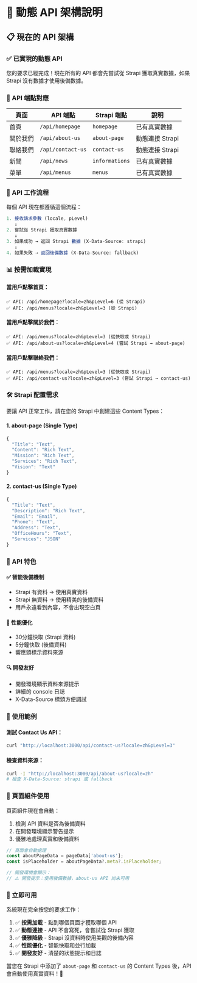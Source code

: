 # 🚀 動態 API 架構說明

## 📋 現在的 API 架構

### ✅ 已實現的動態 API

您的要求已經完成！現在所有的 API 都會先嘗試從 Strapi 獲取真實數據，如果 Strapi 沒有數據才使用後備數據。

### 🎯 API 端點對應

| 頁面 | API 端點 | Strapi 端點 | 說明 |
|------|----------|-------------|------|
| 首頁 | `/api/homepage` | `homepage` | 已有真實數據 |
| 關於我們 | `/api/about-us` | `about-page` | 動態連接 Strapi |
| 聯絡我們 | `/api/contact-us` | `contact-us` | 動態連接 Strapi |
| 新聞 | `/api/news` | `informations` | 已有真實數據 |
| 菜單 | `/api/menus` | `menus` | 已有真實數據 |

### 🔧 API 工作流程

每個 API 現在都遵循這個流程：

```javascript
1. 接收請求參數 (locale, pLevel)
   ↓
2. 嘗試從 Strapi 獲取真實數據
   ↓
3. 如果成功 → 返回 Strapi 數據 (X-Data-Source: strapi)
   ↓
4. 如果失敗 → 返回後備數據 (X-Data-Source: fallback)
```

### 📊 按需加載實現

#### 當用戶點擊首頁：
```
✅ API: /api/homepage?locale=zh&pLevel=6 (從 Strapi)
✅ API: /api/menus?locale=zh&pLevel=3 (從 Strapi)
```

#### 當用戶點擊關於我們：
```
✅ API: /api/menus?locale=zh&pLevel=3 (從快取或 Strapi)
✅ API: /api/about-us?locale=zh&pLevel=4 (嘗試 Strapi → about-page)
```

#### 當用戶點擊聯絡我們：
```
✅ API: /api/menus?locale=zh&pLevel=3 (從快取或 Strapi)  
✅ API: /api/contact-us?locale=zh&pLevel=3 (嘗試 Strapi → contact-us)
```

### 🛠️ Strapi 配置需求

要讓 API 正常工作，請在您的 Strapi 中創建這些 Content Types：

#### 1. about-page (Single Type)
```javascript
{
  "Title": "Text",
  "Content": "Rich Text", 
  "Mission": "Rich Text",
  "Services": "Rich Text",
  "Vision": "Text"
}
```

#### 2. contact-us (Single Type)  
```javascript
{
  "Title": "Text",
  "Description": "Rich Text",
  "Email": "Email",
  "Phone": "Text", 
  "Address": "Text",
  "OfficeHours": "Text",
  "Services": "JSON"
}
```

### 🎨 API 特色

#### ✅ 智能後備機制
- Strapi 有資料 → 使用真實資料
- Strapi 無資料 → 使用精美的後備資料
- 用戶永遠看到內容，不會出現空白頁

#### 🚀 性能優化
- 30分鐘快取 (Strapi 資料)
- 5分鐘快取 (後備資料)
- 響應頭標示資料來源

#### 🔍 開發友好
- 開發環境顯示資料來源提示
- 詳細的 console 日誌
- X-Data-Source 標頭方便調試

### 📝 使用範例

#### 測試 Contact Us API：
```bash
curl "http://localhost:3000/api/contact-us?locale=zh&pLevel=3"
```

#### 檢查資料來源：
```bash
curl -I "http://localhost:3000/api/about-us?locale=zh"
# 檢查 X-Data-Source: strapi 或 fallback
```

### 🎯 頁面組件使用

頁面組件現在會自動：
1. 檢測 API 資料是否為後備資料
2. 在開發環境顯示警告提示  
3. 優雅地處理真實和後備資料

```javascript
// 頁面會自動處理
const aboutPageData = pageData['about-us'];
const isPlaceholder = aboutPageData?.meta?.isPlaceholder;

// 開發環境會顯示：
// ⚠️ 開發提示：使用後備數據，about-us API 尚未可用
```

### 🚀 立即可用

系統現在完全按您的要求工作：

1. ✅ **按需加載** - 點到哪個頁面才獲取哪個 API
2. ✅ **動態連接** - API 不會寫死，會嘗試從 Strapi 獲取
3. ✅ **優雅降級** - Strapi 沒資料時使用美觀的後備內容
4. ✅ **性能優化** - 智能快取和並行加載
5. ✅ **開發友好** - 清楚的狀態提示和日誌

當您在 Strapi 中添加了 `about-page` 和 `contact-us` 的 Content Types 後，API 會自動使用真實資料！🎉
